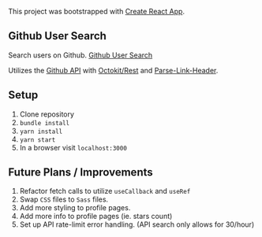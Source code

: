 This project was bootstrapped with [Create React App](https://github.com/facebook/create-react-app).

## Github User Search
Search users on Github. [Github User Search](https://dev-fildes.github.io/github-user-search/)

Utilizes the [Github API](https://docs.github.com/en/free-pro-team@latest/rest) with [Octokit/Rest](https://octokit.github.io/rest.js/v18) and [Parse-Link-Header](https://github.com/thlorenz/parse-link-header).

## Setup
1. Clone repository
2. `bundle install`
3. `yarn install`
4. `yarn start`
5. In a browser visit `localhost:3000`

## Future Plans / Improvements
1. Refactor fetch calls to utilize `useCallback` and `useRef`
2. Swap `CSS` files to `Sass` files.
3. Add more styling to profile pages.
4. Add more info to profile pages (ie. stars count)
5. Set up API rate-limit error handling. (API search only allows for 30/hour)